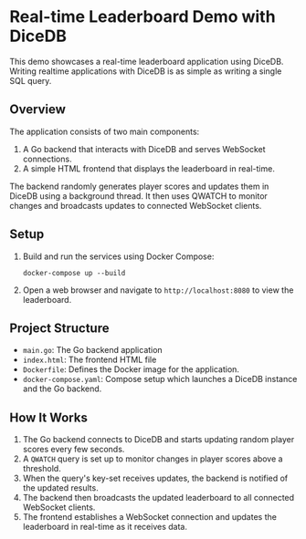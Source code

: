 # Real-time Leaderboard Demo with DiceDB

This demo showcases a real-time leaderboard application using DiceDB. Writing realtime applications with DiceDB is as simple as writing a single SQL query.

## Overview

The application consists of two main components:

1. A Go backend that interacts with DiceDB and serves WebSocket connections.
2. A simple HTML frontend that displays the leaderboard in real-time.

The backend randomly generates player scores and updates them in DiceDB using a background thread. It then uses QWATCH to monitor changes and broadcasts updates to connected WebSocket clients.

## Setup

1. Build and run the services using Docker Compose:

   ```
   docker-compose up --build
   ```

2. Open a web browser and navigate to `http://localhost:8080` to view the leaderboard.

## Project Structure

- `main.go`: The Go backend application
- `index.html`: The frontend HTML file
- `Dockerfile`: Defines the Docker image for the application.
- `docker-compose.yaml`: Compose setup which launches a DiceDB instance and the Go backend.

## How It Works

1. The Go backend connects to DiceDB and starts updating random player scores every few seconds.
2. A `QWATCH` query is set up to monitor changes in player scores above a threshold.
3. When the query's key-set receives updates, the backend is notified of the updated results.
4. The backend then broadcasts the updated leaderboard to all connected WebSocket clients.
5. The frontend establishes a WebSocket connection and updates the leaderboard in real-time as it receives data.
